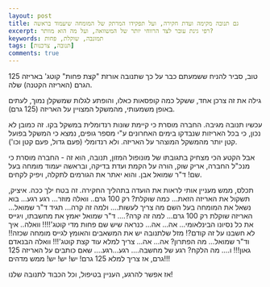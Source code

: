 ```yaml
---
layout: post
title: גם תנובה מקימה ועדת חקירה, ועל תפקידו המרתק של המומחה שיעמוד בראשה
excerpt: רפי גינת עובר לצד הרווחי יותר של המשוואה, ועל מה הוא מוותר?
keywords: תמונבה, שוקלת, פחות
tags: [תנובה, צרכנות]
comments: true
---
```

טוב, סביר להניח ששמעתם כבר על כך שתנובה אורזת "קצת פחות" קוטג' באריזה 125 הגרם (האריזה הקטנה) שלה.

גילה את זה צרכן אחד, ששקל כמה קופסאות כאלו, והופתע לגלות שמשקלן נמוך, לעתים באופן משמעותי, מהמשקל המצויין על האריזה (125 גרם).

עכשיו תנובה מגיבה. החברה מוסרת כי קיימת שונות רנדומלית במשקל בקו. זה כמובן לא נכון, כי בכל האריזות שנבדקו בימים האחרונים ע"י מספר גופים, נמצא כי המשקל בפועל קטן יותר מהמשקל המוצהר על האריזה. ולא רנדומלי (פעם גדול, פעם קטן וכו').

אבל הקטע הכי מצחיק בתגובתו של מונופול המזון, תנובה, הוא זה - החברה מוסרת כי מנכ"ל החברה, אריק שוק, הורה על הקמת ועדת בדיקה, ובראשה יעמוד מומחה בעל שם! ד"ר שמואל אבן. והוא יאתר את הגורמים לתקלה, ויפיק לקחים.

תכלס, ממש מעניין אותי לראות את הועדה בתהליך החקירה. זה בטח ילך ככה. איציק, תשקול את האריזה הזאת... כמה שוקלת? רק 100 גרם.. וואלה מוזר... רגע רגע... בוא נשאל את המומחה בעל השם מה צריך לעשות.... ולמה זה קרה... תגיד ד"ר שמואל... האריזה שוקלת רק 100 גרם... למה זה קרה?.... ד"ר שמואל יאמץ את מחשבתו, ויגייס את כל נסיונו הבינלאומי... אה... אה... כנראה שיש שם פחות מדי קוטג'!!!! וואלה.. איך לא חשבנו על זה קודם?! מזל שלתנובה יש את המשאבים והאומץ לגייס מומחה שכזה!! וד"ר שמואל... מה הפתרון? אה... אה... צריך למלא עוד קצת קוטג'!!! וואלה הבנאדם גאון!!! ו.... מה הלקח? רגע של מחשבה.... רגע...רגע.... שאם כותבים על האריזה 125 גרם, אז צריך למלא 125 גרם! יש! יש! יש! ממש מדהים!!!

אז אפשר להרגע, העניין בטיפול, וכל הכבוד לתנובה שלנו!